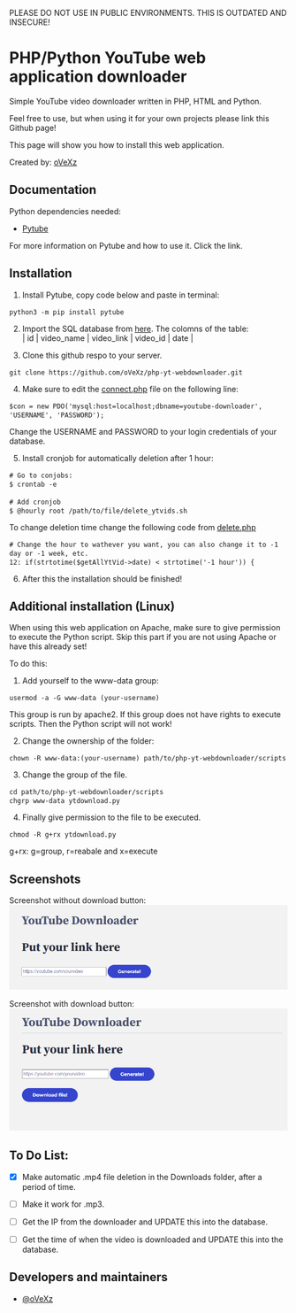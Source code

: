 
PLEASE DO NOT USE IN PUBLIC ENVIRONMENTS. THIS IS OUTDATED AND INSECURE!

# PHP/Python YouTube web application downloader

Simple YouTube video downloader written in PHP, HTML and Python.

Feel free to use, but when using it for your own projects please link this Github page!

This page will show you how to install this web application.

Created by: [oVeXz](https://github.com/oVeXz)


## Documentation

Python dependencies needed:

- [Pytube](https://github.com/pytube/pytube)

For more information on Pytube and how to use it. Click the link.

## Installation

1. Install Pytube, copy code below and paste in terminal:
```
python3 -m pip install pytube
```

2. Import the SQL database from [here](https://github.com/oVeXz/php-yt-webdownloader/blob/main/sql/youtube-downloader.sql).
The colomns of the table:  
| id  | video_name | video_link | video_id | date |

3. Clone this github respo to your server.
```
git clone https://github.com/oVeXz/php-yt-webdownloader.git
```
4. Make sure to edit the [connect.php](https://github.com/oVeXz/php-yt-webdownloader/blob/main/connect.php) file on the following line:
```
$con = new PDO('mysql:host=localhost;dbname=youtube-downloader', 'USERNAME', 'PASSWORD');
```
Change the USERNAME and PASSWORD to your login credentials of your database.

5. Install cronjob for automatically deletion after 1 hour: 
```
# Go to conjobs:
$ crontab -e

# Add cronjob
$ @hourly root /path/to/file/delete_ytvids.sh
```

To change deletion time change the following code from [delete.php](https://github.com/oVeXz/php-yt-webdownloader/blob/main/delete.php)
```
# Change the hour to wathever you want, you can also change it to -1 day or -1 week, etc.
12: if(strtotime($getAllYtVid->date) < strtotime('-1 hour')) {
```


6. After this the installation should be finished!

## Additional installation (Linux)

When using this web application on Apache, make sure to give permission to execute the Python script.
Skip this part if you are not using Apache or have this already set!

To do this:

1. Add yourself to the www-data group:
```
usermod -a -G www-data (your-username)
```
This group is run by apache2. If this group does not have rights to execute scripts. 
Then the Python script will not work!

2. Change the ownership of the folder:
```
chown -R www-data:(your-username) path/to/php-yt-webdownloader/scripts
```

3. Change the group of the file.
```
cd path/to/php-yt-webdownloader/scripts
chgrp www-data ytdownload.py
```

4. Finally give permission to the file to be executed.
```
chmod -R g+rx ytdownload.py
```

g+rx: g=group, r=reabale and x=execute

## Screenshots

  Screenshot without download button:
![Main screen](https://github.com/oVeXz/php-yt-webdownloader/blob/main/screenshots/1.png)
  
  Screenshot with download button:
![Screen with download button](https://github.com/oVeXz/php-yt-webdownloader/blob/main/screenshots/2.png)


## To Do List:

- [x]  Make automatic .mp4 file deletion in the Downloads folder, after a period of time.
- [ ]  Make it work for .mp3.
- [ ]  Get the IP from the downloader and UPDATE this into the database.
- [ ]  Get the time of when the video is downloaded and UPDATE this into the database.


## Developers and maintainers

- [@oVeXz](https://github.com/oVeXz)
